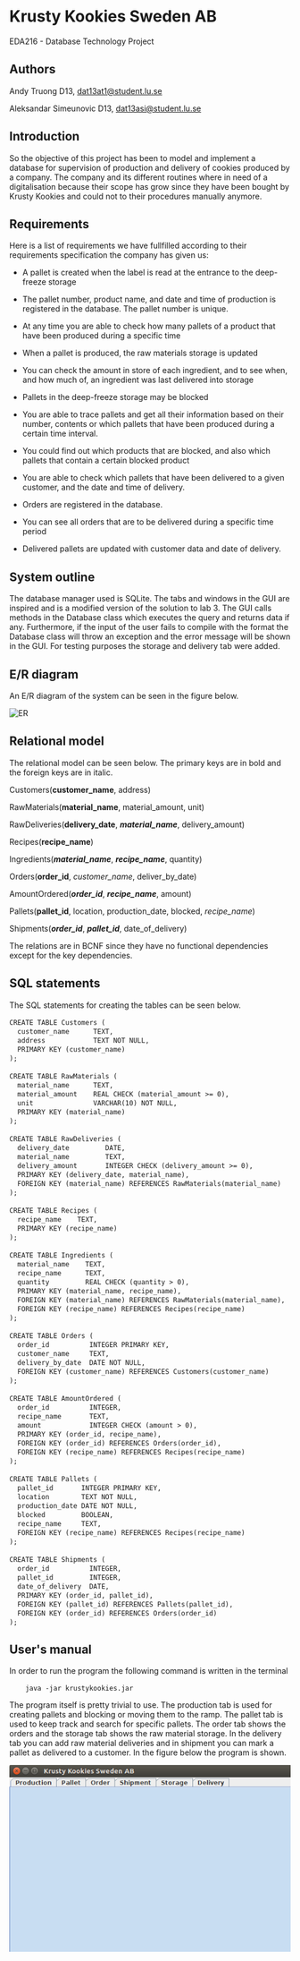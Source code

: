 # Krusty Kookies Sweden AB
EDA216 - Database Technology Project

## Authors
Andy Truong D13, dat13at1@student.lu.se

Aleksandar Simeunovic D13, dat13asi@student.lu.se

## Introduction
So the objective of this project has been to model and implement a database for
supervision of production and delivery of cookies produced by a company. The company
and its different routines where in need of a digitalisation because their scope
has grow since they have been bought by Krusty Kookies and could not to their procedures
manually anymore.

## Requirements
Here is a list of requirements we have fullfilled according to their requirements
specification the company has given us:

* A pallet is created when the label is read at the entrance to the deep-freeze storage

* The pallet number, product name, and date and time of production is registered in the database. The pallet number is unique.

* At any time you are able to check how many pallets of a product that have been produced during a specific time

* When a pallet is produced, the raw materials storage is updated

* You can check the amount in store of each ingredient, and to see when, and how much of, an ingredient was last delivered into storage

* Pallets in the deep-freeze storage may be blocked

* You are able to trace pallets and get all their information based on their number, contents or
 which pallets that have been produced during a certain time interval.

 * You could find out which products that are blocked, and also which pallets that contain a certain blocked product

 * You are able to check which pallets that have been delivered to a given customer, and the date and time of delivery.

 * Orders are registered in the database.

 * You can see all orders that are to be delivered during a specific time period

 * Delivered pallets are updated with customer data and date of delivery.


## System outline
The database manager used is SQLite. The tabs and windows in the GUI are inspired and is a modified version of the solution to lab 3. The GUI calls methods in the Database class which executes the query and returns data if any. Furthermore, if the input of the user fails to compile with the format the Database class will throw an exception and the error message will be shown in the GUI. For testing purposes the storage and delivery tab were added.

## E/R diagram
An E/R diagram of the system can be seen in the figure below.

![ER](ER.png)

## Relational model
The relational model can be seen below. The primary keys are in bold and the foreign keys are in italic.

Customers(<strong>customer_name</strong>, address)

RawMaterials(<strong>material_name</strong>, material_amount, unit)

RawDeliveries(<strong>delivery_date</strong>, <strong><em>material_name</em></strong>, delivery_amount)

Recipes(<strong>recipe_name</strong>)

Ingredients(<strong><em>material_name</em></strong>, <strong><em>recipe_name</em></strong>, quantity)

Orders(<strong>order_id</strong>, <em>customer_name</em>, deliver_by_date)

AmountOrdered(<strong><em>order_id</em></strong>, <strong><em>recipe_name</em></strong>, amount)

Pallets(<strong>pallet_id</strong>, location, production_date, blocked, <em>recipe_name</em>)

Shipments(<strong><em>order_id</em></strong>, <strong><em>pallet_id</em></strong>, date_of_delivery)

The relations are in BCNF since they have no functional dependencies except for the key dependencies.

## SQL statements
The SQL statements for creating the tables can be seen below.

```
CREATE TABLE Customers (
  customer_name      TEXT,
  address            TEXT NOT NULL,
  PRIMARY KEY (customer_name)
);

CREATE TABLE RawMaterials (
  material_name      TEXT,
  material_amount    REAL CHECK (material_amount >= 0),
  unit               VARCHAR(10) NOT NULL,
  PRIMARY KEY (material_name)
);

CREATE TABLE RawDeliveries (
  delivery_date         DATE,
  material_name         TEXT,
  delivery_amount       INTEGER CHECK (delivery_amount >= 0),
  PRIMARY KEY (delivery_date, material_name),
  FOREIGN KEY (material_name) REFERENCES RawMaterials(material_name)
);

CREATE TABLE Recipes (
  recipe_name    TEXT,
  PRIMARY KEY (recipe_name)
);

CREATE TABLE Ingredients (
  material_name    TEXT,
  recipe_name      TEXT,
  quantity         REAL CHECK (quantity > 0),
  PRIMARY KEY (material_name, recipe_name),
  FOREIGN KEY (material_name) REFERENCES RawMaterials(material_name),
  FOREIGN KEY (recipe_name) REFERENCES Recipes(recipe_name)
);

CREATE TABLE Orders (
  order_id          INTEGER PRIMARY KEY,
  customer_name     TEXT,
  delivery_by_date  DATE NOT NULL,
  FOREIGN KEY (customer_name) REFERENCES Customers(customer_name)
);

CREATE TABLE AmountOrdered (
  order_id          INTEGER,
  recipe_name       TEXT,
  amount            INTEGER CHECK (amount > 0),
  PRIMARY KEY (order_id, recipe_name),
  FOREIGN KEY (order_id) REFERENCES Orders(order_id),
  FOREIGN KEY (recipe_name) REFERENCES Recipes(recipe_name)
);

CREATE TABLE Pallets (
  pallet_id       INTEGER PRIMARY KEY,
  location        TEXT NOT NULL,
  production_date DATE NOT NULL,
  blocked         BOOLEAN,
  recipe_name     TEXT,
  FOREIGN KEY (recipe_name) REFERENCES Recipes(recipe_name)
);

CREATE TABLE Shipments (
  order_id          INTEGER,
  pallet_id         INTEGER,
  date_of_delivery  DATE,
  PRIMARY KEY (order_id, pallet_id),
  FOREIGN KEY (pallet_id) REFERENCES Pallets(pallet_id),
  FOREIGN KEY (order_id) REFERENCES Orders(order_id)
);
```

## User's manual
In order to run the program the following command is written in the terminal

```
	java -jar krustykookies.jar
```

The program itself is pretty trivial to use. The production tab is used for creating pallets and blocking or moving them to the ramp. The pallet tab is used to keep track and search for specific pallets. The order tab shows the orders and the storage tab shows the raw material storage. In the delivery tab you can add raw material deliveries and in shipment you can mark a pallet as delivered to a customer. In the figure below the program is shown.

![Program](programstart.png)
